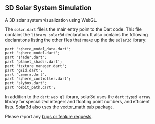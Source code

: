 ## 3D Solar System Simulation

A 3D solar system visualization using WebGL.

The `solar.dart` file is the main entry point to the Dart code. This file
contains the `library solar3d` declaration.  It also contains the following
declarations listing the other files that make up the the `solar3d`
library:

    part 'sphere_model_data.dart';
    part 'sphere_model.dart';
    part 'shader.dart';
    part 'planet_shader.dart';
    part 'texture_manager.dart';
    part 'grid.dart';
    part 'camera.dart';
    part 'sphere_controller.dart';
    part 'skybox.dart';
    part 'orbit_path.dart';

In addition to the `dart:web_gl` library, solar3d uses the `dart:typed_array`
library for specialized integers and floating point numbers, and efficient
lists. Solar3d also uses the
[vector_math pub package](http://pub.dartlang.org/packages/vector_math).

Please report any [bugs or feature requests](http://dartbug.com/new).
